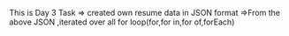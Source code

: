 This is Day 3 Task
=> created own resume data in JSON format
=>From the above JSON ,iterated over all for loop(for,for in,for of,forEach)